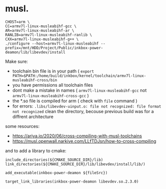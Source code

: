 # musl.
```
CHOST=arm \   
CC=armv7l-linux-musleabihf-gcc \
AR=armv7l-linux-musleabihf-ar \
RANLIB=armv7l-linux-musleabihf-ranlib \
CXX=armv7l-linux-musleabihf-g++ \
./configure --host=armv7l-linux-musleabihf --prefix=/mnt/HDD/Project/Public/inkbox-power-deamon/lib/libevdev/install
```

Make sure:
- toolchain bin file is in your path ( `export PATH=$PATH:/home/build/inkbox/kernel/toolchain/armv7l-linux-musleabihf-cross/bin`
- you have permissions all toolchain files
- dont make a mistake in names ( `armv7l-linux-musleabihf-gcc` not `armv7l-linux-musleabihf-cross-gcc` )
- the *.so file is compiled for arm ( check with `file` command )
- for errors: `.libs/libevdev-uinput.o: file not recognized: file format not recognized` clean the directory, becouse previous build was for a diffrent architecture

some resources:
- https://ariya.io/2020/06/cross-compiling-with-musl-toolchains
- https://musl.openwall.narkive.com/LLfTDJsn/how-to-cross-compiling

and to add a library to cmake:
```
include_directories(${CMAKE_SOURCE_DIR}/lib)
link_directories(${CMAKE_SOURCE_DIR}/lib/libevdev/install/lib/)

add_executable(inkbox-power-deamon ${fileSrc})

target_link_libraries(inkbox-power-deamon libevdev.so.2.3.0)
```
